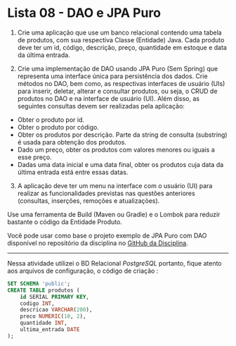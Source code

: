 # Lista 08 - DAO e JPA Puro
1. Crie uma aplicação que use um banco relacional contendo uma tabela de produtos, com sua respectiva Classe (Entidade) Java. Cada produto deve ter um id, código, descrição, preço, quantidade em estoque e data da última entrada.

2. Crie uma implementação de DAO usando JPA Puro (Sem Spring) que representa uma interface única para persistência dos dados. Crie métodos no DAO, bem como, as respectivas interfaces de usuário (UIs) para inserir, deletar, alterar e consultar produtos, ou seja, o CRUD de produtos no DAO e na interface de usuário (UI). Além disso, as seguintes consultas devem ser realizadas pela aplicação:

- Obter o produto por id.
- Obter o produto por código.
- Obter os produtos por descrição. Parte da string de consulta (substring) é usada para obtenção dos produtos.
- Dado um preço, obter os produtos com valores menores ou iguais a esse preço.
- Dadas uma data inicial e uma data final, obter os produtos cuja data da última entrada está entre essas datas.

3. A aplicação deve ter um menu na interface com o usuário (UI) para realizar as funcionalidades previstas nas questões anteriores (consultas, inserções, remoções e atualizações).

Use uma ferramenta de Build (Maven ou Gradle) e o Lombok para reduzir bastante o código da Entidade Produto.

Você pode usar como base o projeto exemplo de JPA Puro com DAO disponível no repositório da disciplina no [GitHub da Disciplina](https://github.com/regispires/praticas_dspersist_2023/).

---

Nessa atividade utilizei o BD Relacional *PostgreSQL* portanto,
fique atento aos arquivos de configuração, o código de criação : 

```sql
SET SCHEMA 'public';
CREATE TABLE produtos (
    id SERIAL PRIMARY KEY,
    codigo INT,
    descricao VARCHAR(200),
    preco NUMERIC(10, 2),
    quantidade INT,
    ultima_entrada DATE
);
```